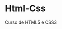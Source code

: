 # Html-Css
Curso de HTML5 e CSS3
<a href="https://aneroll.github.io/Html-Css/Desafios/desafio09/desafio_09.html"></a>

